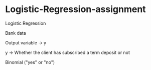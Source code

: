 # Logistic-Regression-assignment
Logistic Regression

Bank data

Output variable -> y

y -> Whether the client has subscribed a term deposit or not 

Binomial ("yes" or "no")



